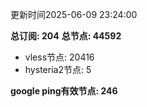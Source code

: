 更新时间2025-06-09 23:24:00

**总订阅: 204**
**总节点: 44592**
- vless节点: 20416
- hysteria2节点: 5

**google ping有效节点: 246**
